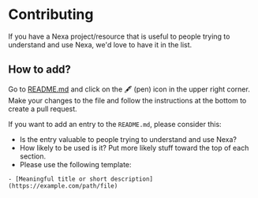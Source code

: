 # Contributing

If you have a Nexa project/resource that is useful to people trying to understand and use
Nexa, we'd love to have it in the list.

## How to add?

Go to [README.md](README.md) and click on the 🖋 (pen) icon in the upper right corner. Make your
changes to the file and follow the instructions at the bottom to create a pull request.

If you want to add an entry to the `README.md`, please consider this:

- Is the entry valuable to people trying to understand and use Nexa?
- How likely to be used is it? Put more likely stuff toward the top of each section.
- Please use the following template:

```
- [Meaningful title or short description](https://example.com/path/file)
```
